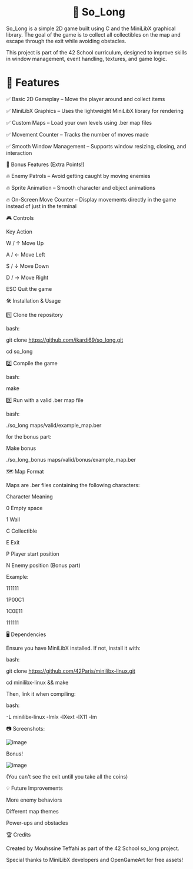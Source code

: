 <h1 align="center">🐬 So_Long</h1>


So_Long is a simple 2D game built using C and the MiniLibX graphical library. The goal of the game is to collect all collectibles on the map and escape through the exit while avoiding obstacles.

This project is part of the 42 School curriculum, designed to improve skills in window management, event handling, textures, and game logic.


<p align="center">
  <h1>📌 Features</h1>
</p>



✅ Basic 2D Gameplay – Move the player around and collect items

✅ MiniLibX Graphics – Uses the lightweight MiniLibX library for rendering

✅ Custom Maps – Load your own levels using .ber map files

✅ Movement Counter – Tracks the number of moves made

✅ Smooth Window Management – Supports window resizing, closing, and interaction

🎯 Bonus Features (Extra Points!)

🔥 Enemy Patrols – Avoid getting caught by moving enemies

🔥 Sprite Animation – Smooth character and object animations

🔥 On-Screen Move Counter – Display movements directly in the game instead of just in the terminal

🎮 Controls

Key	Action

W / ↑	Move Up

A / ←	Move Left

S / ↓	Move Down

D / →	Move Right

ESC	Quit the game

🛠 Installation & Usage

1️⃣ Clone the repository


bash:

git clone https://github.com/ikardi69/so_long.git

cd so_long

2️⃣ Compile the game

bash:

make

3️⃣ Run with a valid .ber map file

bash:

./so_long maps/valid/example_map.ber

for the bonus part:

Make bonus

./so_long_bonus maps/valid/bonus/example_map.ber

🗺 Map Format

Maps are .ber files containing the following characters:

Character	Meaning

0	Empty space

1	Wall

C	Collectible

E	Exit

P	Player start position

N Enemy position (Bonus part)

Example:

111111

1P00C1

1C0E11

111111


🖥 Dependencies

Ensure you have MiniLibX installed. If not, install it with:

bash:

git clone https://github.com/42Paris/minilibx-linux.git

cd minilibx-linux && make

Then, link it when compiling:


bash:

-L minilibx-linux -lmlx -lXext -lX11 -lm

📷 Screenshots:


![image](https://github.com/user-attachments/assets/fd1bf932-79f0-48b4-8208-41fc34ff221c)

Bonus!

![image](https://github.com/user-attachments/assets/1567d5fe-ea4e-46bf-be81-ab3fb946c190)

(You can't see the exit untill you take all the coins)


💡 Future Improvements

More enemy behaviors

Different map themes

Power-ups and obstacles

🏆 Credits

Created by Mouhssine Teffahi as part of the 42 School so_long project.

Special thanks to MiniLibX developers and OpenGameArt for free assets!

